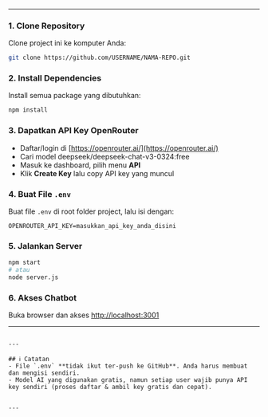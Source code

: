 

---



### 1. Clone Repository
Clone project ini ke komputer Anda:
```bash
git clone https://github.com/USERNAME/NAMA-REPO.git

```

### 2. Install Dependencies
Install semua package yang dibutuhkan:
```bash
npm install
```

### 3. Dapatkan API Key OpenRouter
- Daftar/login di [https://openrouter.ai/](https://openrouter.ai/)
- Cari model deepseek/deepseek-chat-v3-0324:free
- Masuk ke dashboard, pilih menu **API**
- Klik **Create Key** lalu copy API key yang muncul

### 4. Buat File `.env`
Buat file `.env` di root folder project, lalu isi dengan:
```
OPENROUTER_API_KEY=masukkan_api_key_anda_disini
```

### 5. Jalankan Server
```bash
npm start
# atau
node server.js
```

### 6. Akses Chatbot
Buka browser dan akses [http://localhost:3001](http://localhost:3001)

---


```

---

## ℹ️ Catatan
- File `.env` **tidak ikut ter-push ke GitHub**. Anda harus membuat dan mengisi sendiri.
- Model AI yang digunakan gratis, namun setiap user wajib punya API key sendiri (proses daftar & ambil key gratis dan cepat).


---

